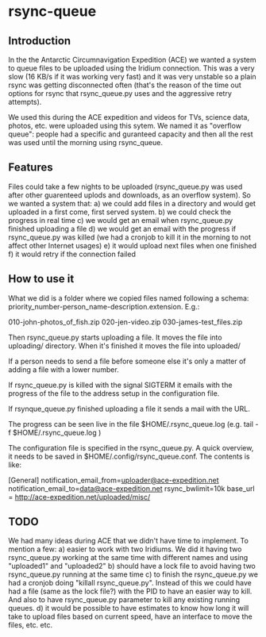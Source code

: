 # rsync-queue

## Introduction

In the the Antarctic Circumnavigation Expedition (ACE) we wanted a system
to queue files to be uploaded using the Iridium connection. This was a very
slow (16 KB/s if it was working very fast) and it was very unstable so a plain
rsync was getting disconnected often (that's the reason of the time out
options for rsync that rsync_queue.py uses and the aggressive retry
attempts).

We used this during the ACE expedition and videos for TVs, science data,
photos, etc. were uploaded using this sytem. We named it as "overflow queue":
people had a specific and guranteed capacity and then all the rest was used
until the morning using rsync_queue.

## Features
Files could take a few nights to be uploaded (rsync_queue.py was used after
other guarenteed uplods and downloads, as an overflow system). So we wanted a system that:
a) we could add files in a directory and would get uploaded in a
first come, first served system.
b) we could check the progress in real time
c) we would get an email when rsync_queue.py finished uploading a file
d) we would get an email with the progress if rsync_queue.py was killed
(we had a cronjob to kill it in the morning to not affect other Internet
usages)
e) it would upload next files when one finished
f) it would retry if the connection failed


## How to use it
What we did is a folder where we copied files named following a schema:
priority_number-person_name-description.extension. E.g.:

010-john-photos_of_fish.zip
020-jen-video.zip
030-james-test_files.zip

Then rsync_queue.py starts uploading a file. It moves the file into uploading/
directory. When it's finished it moves the file into uploaded/

If a person needs to send a file before someone else it's only a matter
of adding a file with a lower number.

If rsync_queue.py is killed with the signal SIGTERM it emails with the progress
of the file to the address setup in the configuration file.

If rsynque_queue.py finished uploading a file it sends a mail with the URL.

The progress can be seen live in the file $HOME/.rsync_queue.log
(e.g. tail -f $HOME/.rsync_queue.log ) 

The configuration file is specified in the rsync_queue.py. A quick overview, it
needs to be saved in $HOME/.config/rsync_queue.conf. The contents is like:

[General]
notification_email_from=uploader@ace-expedition.net
notification_email_to=data@ace-expedition.net
rsync_bwlimit=10k
base_url = http://ace-expedition.net/uploaded/misc/

## TODO
We had many ideas during ACE that we didn't have time to implement. To mention
a few:
a) easier to work with two Iridiums. We did it having two rsync_queue.py
working at the same time with different names and using "uploaded1" and
"uploaded2"
b) should have a lock file to avoid having two rsync_queue.py running at the
same time
c) to finish the rsync_queue.py we had a cronjob doing "killall
rsync_queue.py". Instead of this we could have had a file (same as the lock
file?) with the PID to have an easier way to kill. And also to have
rsync_queue.py parameter to kill any existing running queues.
d) it would be possible to have estimates to know how long it will take
to upload files based on current speed, have an interface to move the files,
etc. etc.
